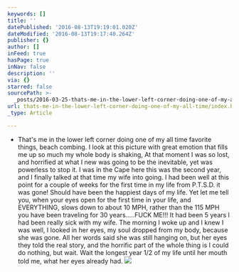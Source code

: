 ```yaml
---
keywords: []
title: ''
datePublished: '2016-08-13T19:19:01.020Z'
dateModified: '2016-08-13T19:17:40.264Z'
publisher: {}
author: []
inFeed: true
hasPage: true
inNav: false
description: ''
via: {}
starred: false
sourcePath: >-
  _posts/2016-03-25-thats-me-in-the-lower-left-corner-doing-one-of-my-all-time.md
url: thats-me-in-the-lower-left-corner-doing-one-of-my-all-time/index.html
_type: Article

---
```

* That's me in the lower left corner doing one of my all time favorite things, beach combing. I look at this picture with great emotion that fills me up so much my whole body is shaking, At that moment I was so lost, and horrified at what I new was going to be the inevitable, yet was powerless to stop it. I was in the Cape here this was the second year, and I finally talked at that time my wife into going. I had been well at this point for a couple of weeks for the first time in my life from P.T.S.D. it was gone! Should have been the happiest days of my life. Yet let me tell you, when your eyes open for the first time in your life, and EVERYTHING, slows down to about 10 MPH, rather than the 115 MPH you have been traveling for 30 years.....FUCK ME!!! It had been 5 years I had been really sick with my wife. The morning I woke up and I knew I was well, I looked in her eyes, my soul dropped from my body, because she was gone. All her words said she was still hanging on, but her eyes they told the real story, and the horrific part of the whole thing is I could do nothing, but wait. Wait the longest year 1/2 of my life until her mouth told me, what her eyes already had.
![](https://the-grid-user-content.s3-us-west-2.amazonaws.com/455911bb-7611-485a-a218-8d918b48dfc0.jpg)